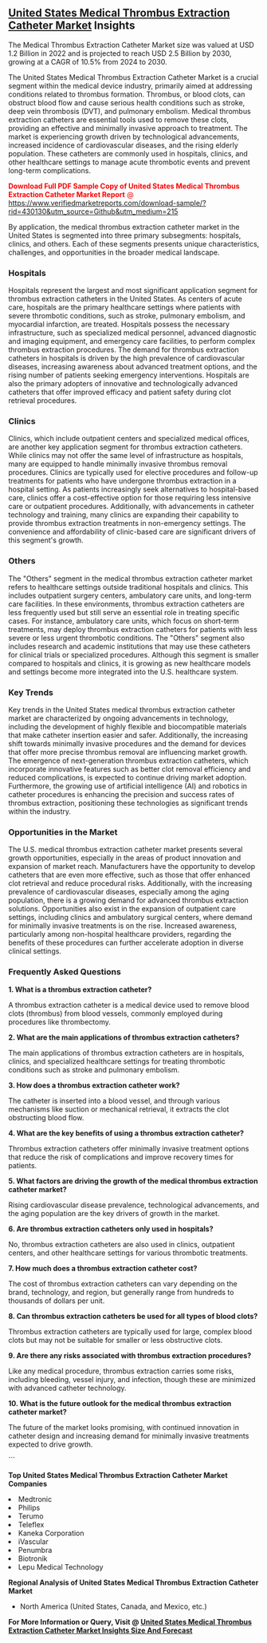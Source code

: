 <h2><a href="https://www.verifiedmarketreports.com/download-sample/?rid=430130&amp;utm_source=Github&amp;utm_medium=215" target="_blank">United States Medical Thrombus Extraction Catheter Market</a> Insights</h2><p>The Medical Thrombus Extraction Catheter Market size was valued at USD 1.2 Billion in 2022 and is projected to reach USD 2.5 Billion by 2030, growing at a CAGR of 10.5% from 2024 to 2030.</p><p> <p>The United States Medical Thrombus Extraction Catheter Market is a crucial segment within the medical device industry, primarily aimed at addressing conditions related to thrombus formation. Thrombus, or blood clots, can obstruct blood flow and cause serious health conditions such as stroke, deep vein thrombosis (DVT), and pulmonary embolism. Medical thrombus extraction catheters are essential tools used to remove these clots, providing an effective and minimally invasive approach to treatment. The market is experiencing growth driven by technological advancements, increased incidence of cardiovascular diseases, and the rising elderly population. These catheters are commonly used in hospitals, clinics, and other healthcare settings to manage acute thrombotic events and prevent long-term complications. <p><span class=""><span style="color: #ff0000;"><strong>Download Full PDF Sample Copy of United States Medical Thrombus Extraction Catheter Market Report</strong> @ </span><a href="https://www.verifiedmarketreports.com/download-sample/?rid=430130&amp;utm_source=Github&amp;utm_medium=215" target="_blank">https://www.verifiedmarketreports.com/download-sample/?rid=430130&amp;utm_source=Github&amp;utm_medium=215</a></span></p></p> <p>By application, the medical thrombus extraction catheter market in the United States is segmented into three primary subsegments: hospitals, clinics, and others. Each of these segments presents unique characteristics, challenges, and opportunities in the broader medical landscape. <h3>Hospitals</h3> <p>Hospitals represent the largest and most significant application segment for thrombus extraction catheters in the United States. As centers of acute care, hospitals are the primary healthcare settings where patients with severe thrombotic conditions, such as stroke, pulmonary embolism, and myocardial infarction, are treated. Hospitals possess the necessary infrastructure, such as specialized medical personnel, advanced diagnostic and imaging equipment, and emergency care facilities, to perform complex thrombus extraction procedures. The demand for thrombus extraction catheters in hospitals is driven by the high prevalence of cardiovascular diseases, increasing awareness about advanced treatment options, and the rising number of patients seeking emergency interventions. Hospitals are also the primary adopters of innovative and technologically advanced catheters that offer improved efficacy and patient safety during clot retrieval procedures.</p> <h3>Clinics</h3> <p>Clinics, which include outpatient centers and specialized medical offices, are another key application segment for thrombus extraction catheters. While clinics may not offer the same level of infrastructure as hospitals, many are equipped to handle minimally invasive thrombus removal procedures. Clinics are typically used for elective procedures and follow-up treatments for patients who have undergone thrombus extraction in a hospital setting. As patients increasingly seek alternatives to hospital-based care, clinics offer a cost-effective option for those requiring less intensive care or outpatient procedures. Additionally, with advancements in catheter technology and training, many clinics are expanding their capability to provide thrombus extraction treatments in non-emergency settings. The convenience and affordability of clinic-based care are significant drivers of this segment's growth.</p> <h3>Others</h3> <p>The "Others" segment in the medical thrombus extraction catheter market refers to healthcare settings outside traditional hospitals and clinics. This includes outpatient surgery centers, ambulatory care units, and long-term care facilities. In these environments, thrombus extraction catheters are less frequently used but still serve an essential role in treating specific cases. For instance, ambulatory care units, which focus on short-term treatments, may deploy thrombus extraction catheters for patients with less severe or less urgent thrombotic conditions. The "Others" segment also includes research and academic institutions that may use these catheters for clinical trials or specialized procedures. Although this segment is smaller compared to hospitals and clinics, it is growing as new healthcare models and settings become more integrated into the U.S. healthcare system.</p> <h3>Key Trends</h3> <p>Key trends in the United States medical thrombus extraction catheter market are characterized by ongoing advancements in technology, including the development of highly flexible and biocompatible materials that make catheter insertion easier and safer. Additionally, the increasing shift towards minimally invasive procedures and the demand for devices that offer more precise thrombus removal are influencing market growth. The emergence of next-generation thrombus extraction catheters, which incorporate innovative features such as better clot removal efficiency and reduced complications, is expected to continue driving market adoption. Furthermore, the growing use of artificial intelligence (AI) and robotics in catheter procedures is enhancing the precision and success rates of thrombus extraction, positioning these technologies as significant trends within the industry.</p> <h3>Opportunities in the Market</h3> <p>The U.S. medical thrombus extraction catheter market presents several growth opportunities, especially in the areas of product innovation and expansion of market reach. Manufacturers have the opportunity to develop catheters that are even more effective, such as those that offer enhanced clot retrieval and reduce procedural risks. Additionally, with the increasing prevalence of cardiovascular diseases, especially among the aging population, there is a growing demand for advanced thrombus extraction solutions. Opportunities also exist in the expansion of outpatient care settings, including clinics and ambulatory surgical centers, where demand for minimally invasive treatments is on the rise. Increased awareness, particularly among non-hospital healthcare providers, regarding the benefits of these procedures can further accelerate adoption in diverse clinical settings.</p> <h3>Frequently Asked Questions</h3> <p><strong>1. What is a thrombus extraction catheter?</strong></p> <p>A thrombus extraction catheter is a medical device used to remove blood clots (thrombus) from blood vessels, commonly employed during procedures like thrombectomy.</p> <p><strong>2. What are the main applications of thrombus extraction catheters?</strong></p> <p>The main applications of thrombus extraction catheters are in hospitals, clinics, and specialized healthcare settings for treating thrombotic conditions such as stroke and pulmonary embolism.</p> <p><strong>3. How does a thrombus extraction catheter work?</strong></p> <p>The catheter is inserted into a blood vessel, and through various mechanisms like suction or mechanical retrieval, it extracts the clot obstructing blood flow.</p> <p><strong>4. What are the key benefits of using a thrombus extraction catheter?</strong></p> <p>Thrombus extraction catheters offer minimally invasive treatment options that reduce the risk of complications and improve recovery times for patients.</p> <p><strong>5. What factors are driving the growth of the medical thrombus extraction catheter market?</strong></p> <p>Rising cardiovascular disease prevalence, technological advancements, and the aging population are the key drivers of growth in the market.</p> <p><strong>6. Are thrombus extraction catheters only used in hospitals?</strong></p> <p>No, thrombus extraction catheters are also used in clinics, outpatient centers, and other healthcare settings for various thrombotic treatments.</p> <p><strong>7. How much does a thrombus extraction catheter cost?</strong></p> <p>The cost of thrombus extraction catheters can vary depending on the brand, technology, and region, but generally range from hundreds to thousands of dollars per unit.</p> <p><strong>8. Can thrombus extraction catheters be used for all types of blood clots?</strong></p> <p>Thrombus extraction catheters are typically used for large, complex blood clots but may not be suitable for smaller or less obstructive clots.</p> <p><strong>9. Are there any risks associated with thrombus extraction procedures?</strong></p> <p>Like any medical procedure, thrombus extraction carries some risks, including bleeding, vessel injury, and infection, though these are minimized with advanced catheter technology.</p> <p><strong>10. What is the future outlook for the medical thrombus extraction catheter market?</strong></p> <p>The future of the market looks promising, with continued innovation in catheter design and increasing demand for minimally invasive treatments expected to drive growth.</p> ```</p><p><strong>Top United States Medical Thrombus Extraction Catheter Market Companies</strong></p><div data-test-id=""><p><li>Medtronic</li><li> Philips</li><li> Terumo</li><li> Teleflex</li><li> Kaneka Corporation</li><li> iVascular</li><li> Penumbra</li><li> Biotronik</li><li> Lepu Medical Technology</li></p><div><strong>Regional Analysis of&nbsp;United States Medical Thrombus Extraction Catheter Market</strong></div><ul><li dir="ltr"><p dir="ltr">North America&nbsp;(United States, Canada, and Mexico, etc.)</p></li></ul><p><strong>For More Information or Query, Visit @&nbsp;</strong><strong><a href="https://www.verifiedmarketreports.com/product/medical-thrombus-extraction-catheter-market/?utm_source=Github&amp;utm_medium=215" target="_blank">United States Medical Thrombus Extraction Catheter Market Insights Size And Forecast</a></strong></p></div>
